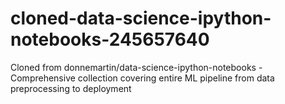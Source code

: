 # cloned-data-science-ipython-notebooks-245657640
Cloned from donnemartin/data-science-ipython-notebooks - Comprehensive collection covering entire ML pipeline from data preprocessing to deployment
